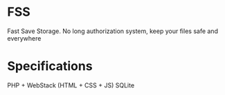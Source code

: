 # FSS
Fast Save Storage. No long authorization system, keep your files safe and everywhere

# Specifications
PHP + WebStack (HTML + CSS + JS)
SQLite
